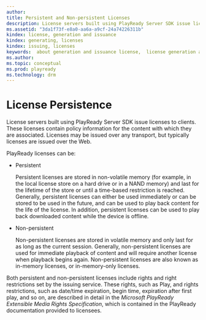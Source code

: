 ```yaml
---
author:
title: Persistent and Non-persistent Licenses
description: License servers built using PlayReady Server SDK issue licenses to clients.
ms.assetid: "3da1f73f-e8a0-aa6a-a9cf-24a74226311b"
kindex: license, generation and issuance
kindex: generating, licenses
kindex: issuing, licenses
keywords:  about generation and issuance license,  license generation and issuance about
ms.author:
ms.topic: conceptual
ms.prod: playready
ms.technology: drm
---
```



# License Persistence


License servers built using PlayReady Server SDK issue licenses to clients. These licenses contain policy information for the content with which they are associated. Licenses may be issued over any transport, but typically licenses are issued over the Web.


PlayReady licenses can be:

   *  Persistent

      Persistent licenses are stored in non-volatile memory (for example, in the local license store on a hard drive or in a NAND memory) and last for the lifetime of the store or until a time-based restriction is reached. Generally, persistent licenses can either be used immediately or can be stored to be used in the future, and can be used to play back content for the life of the license. In addition, persistent licenses can be used to play back downloaded content while the device is offline.

   *  Non-persistent

      Non-persistent licenses are stored in volatile memory and only last for as long as the current session. Generally, non-persistent licenses are used for immediate playback of content and will require another license when playback begins again. Non-persistent licenses are also known as in-memory licenses, or in-memory-only licenses.



Both persistent and non-persistent licenses include rights and right restrictions set by the issuing service. These rights, such as Play, and rights restrictions, such as date/time expiration, begin time, expiration after first play, and so on, are described in detail in the *Microsoft PlayReady Extensible Media Rights Specification*, which is contained in the PlayReady documentation provided to licensees.
